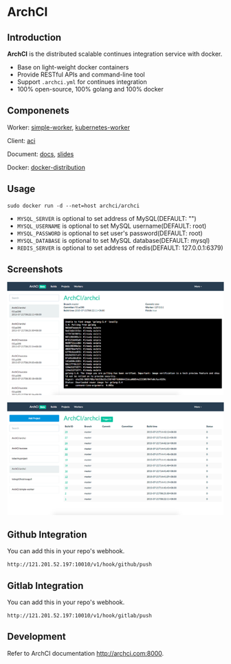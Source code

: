 # ArchCI

## Introduction

**ArchCI** is the distributed scalable continues integration service with docker.

* Base on light-weight docker containers
* Provide RESTful APIs and command-line tool
* Support `.archci.yml` for continues integration
* 100% open-source, 100% golang and 100% docker

## Componenets

Worker: [simple-worker](https://github.com/ArchCI/simple-worker), [kubernetes-worker](https://github.com/ArchCI/kubernetes-worker)

Client: [aci](https://github.com/ArchCI/aci)

Document: [docs](https://github.com/ArchCI/docs), [slides](http://slides.com/tobychan/archci)

Docker: [docker-distribution](https://github.com/ArchCI)

## Usage

```
sudo docker run -d --net=host archci/archci
```

* `MYSQL_SERVER` is optional to set address of MySQL(DEFAULT: "")
* `MYSQL_USERNAME` is optional to set MySQL username(DEFAULT: root)
* `MYSQL_PASSWORD` is optional to set user's password(DEFAULT: root)
* `MYSQL_DATABASE` is optional to set MySQL database(DEFAULT: mysql)
* `REDIS_SERVER` is optional to set address of redis(DEFAULT: 127.0.0.1:6379)

## Screenshots

![](./archci_builds_page.png)

![](./archci_projects_page.png)

## Github Integration

You can add this in your repo's webhook.

```
http://121.201.52.197:10010/v1/hook/github/push
```

## Gitlab Integration

You can add this in your repo's webhook.

```
http://121.201.52.197:10010/v1/hook/gitlab/push
```

## Development

Refer to ArchCI documentation <http://archci.com:8000>.